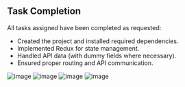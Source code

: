 ## Task Completion
All tasks assigned have been completed as requested:

- Created the project and installed required dependencies.
- Implemented Redux for state management.
- Handled API data (with dummy fields where necessary).
- Ensured proper routing and API communication.

![image](https://github.com/user-attachments/assets/0bceff97-8115-4d90-9b88-22eab6af709c)
![image](https://github.com/user-attachments/assets/b6a4e7d0-4468-410e-a249-b93f2329aae1)
![image](https://github.com/user-attachments/assets/c2211c90-b193-4f23-bcb1-1ce0d03bab04)
![image](https://github.com/user-attachments/assets/9b76ec94-7b99-4137-b956-c1803479eef8)


